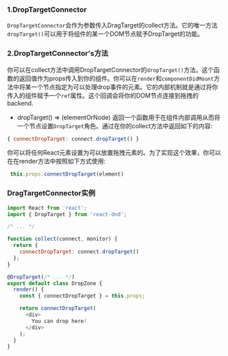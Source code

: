### 1.DropTargetConnector
`DropTargetConnector`会作为参数传入DragTarget的collect方法。它的唯一方法`dropTarget()`可以用于将组件的某一个DOM节点赋予DropTarget的功能。

### 2.DropTargetConnector's方法
你可以在collect方法中调用DropTargetConnector的`dropTarget()`方法。这个函数的返回值作为props传入到你的组件。你可以在`render`和`componentDidMount`方法中将某一个节点指定为可以处理drop事件的元素。它的内部机制就是通过将你传入的组件赋予一个`ref`属性。这个回调会将你的DOM节点连接到拖拽的backend.

- dropTarget() => (elementOrNode)
  返回一个函数用于在组件内部调用从而将一个节点设置`DropTarget`角色。通过在你的collect方法中返回如下的内容:

```js
{ connectDropTarget: connect.dropTarget() }
```
你可以将任何React元素设置为可以放置拖拽元素的。为了实现这个效果，你可以在在render方法中按照如下方式使用:

```js
 this.props.connectDropTarget(element) 
```

### DragTargetConnector实例
```js
import React from 'react';
import { DropTarget } from 'react-dnd';

/* ... */

function collect(connect, monitor) {
  return {
    connectDropTarget: connect.dropTarget()
  };
}

@DropTarget(/* ... */)
export default class DropZone {
  render() {
    const { connectDropTarget } = this.props;

    return connectDropTarget(
      <div>
        You can drop here!
      </div>
    );
  }
}
```

